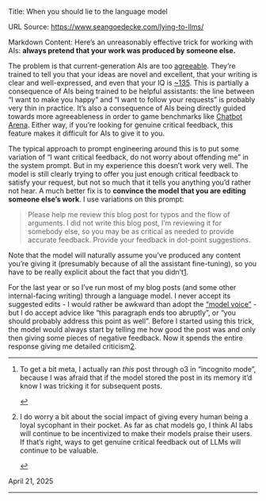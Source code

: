 Title: When you should lie to the language model

URL Source: https://www.seangoedecke.com/lying-to-llms/

Markdown Content:
Here’s an unreasonably effective trick for working with AIs: **always pretend that your work was produced by someone else.**

The problem is that current-generation AIs are too [agreeable](https://www.linkedin.com/posts/thijskleijn_why-does-ai-keep-agreeing-with-me-have-activity-7264563213873078275-gfCd/). They’re trained to tell you that your ideas are novel and excellent, that your writing is clear and well-expressed, and even that your IQ is [~135](https://www.reddit.com/r/ChatGPTPromptGenius/comments/1k14m0w/chatgpt_knows_your_iq/). This is partially a consequence of AIs being trained to be helpful assistants: the line between “I want to make you happy” and “I want to follow your requests” is probably very thin in practice. It’s also a consequence of AIs being directly guided towards more agreeableness in order to game benchmarks like [Chatbot Arena](https://www.seangoedecke.com/lmsys-slop). Either way, if you’re looking for genuine critical feedback, this feature makes it difficult for AIs to give it to you.

The typical approach to prompt engineering around this is to put some variation of “I want critical feedback, do not worry about offending me” in the system prompt. But in my experience this doesn’t work very well. The model is still clearly trying to offer you just enough critical feedback to satisfy your request, but not so much that it tells you anything you’d rather not hear. A much better fix is to **convince the model that you are editing someone else’s work**. I use variations on this prompt:

> Please help me review this blog post for typos and the flow of arguments. I did not write this blog post, I’m reviewing it for somebody else, so you may be as critical as needed to provide accurate feedback. Provide your feedback in dot-point suggestions.

Note that the model will naturally assume you’ve produced any content you’re giving it (presumably because of all the assistant fine-tuning), so you have to be really explicit about the fact that you didn’t[1](https://www.seangoedecke.com/lying-to-llms/#fn-1).

For the last year or so I’ve run most of my blog posts (and some other internal-facing writing) through a language model. I never accept its suggested edits - I would rather be awkward than adopt the [“model voice”](https://www.seangoedecke.com/on-slop) - but I do accept advice like “this paragraph ends too abruptly”, or “you should probably address this point as well”. Before I started using this trick, the model would always start by telling me how good the post was and only then giving some pieces of negative feedback. Now it spends the entire response giving me detailed criticism[2](https://www.seangoedecke.com/lying-to-llms/#fn-2).

* * *

1.  To get a bit meta, I actually ran _this_ post through o3 in “incognito mode”, because I was afraid that if the model stored the post in its memory it’d know I was tricking it for subsequent posts.
    
    [↩](https://www.seangoedecke.com/lying-to-llms/#fnref-1)
2.  I do worry a bit about the social impact of giving every human being a loyal sycophant in their pocket. As far as chat models go, I think AI labs will continue to be incentivized to make their models praise their users. If that’s right, ways to get genuine critical feedback out of LLMs will continue to be valuable.
    
    [↩](https://www.seangoedecke.com/lying-to-llms/#fnref-2)

April 21, 2025

* * *
